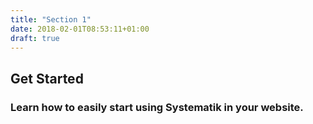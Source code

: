 ```yaml
---
title: "Section 1"
date: 2018-02-01T08:53:11+01:00
draft: true
---
```


## Get Started

### Learn how to easily start using Systematik in your website.